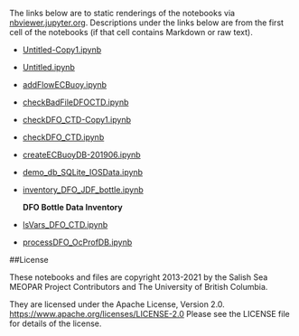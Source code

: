 The links below are to static renderings of the notebooks via
[nbviewer.jupyter.org](https://nbviewer.jupyter.org/).
Descriptions under the links below are from the first cell of the notebooks
(if that cell contains Markdown or raw text).

* [Untitled-Copy1.ipynb](https://nbviewer.jupyter.org/github/SalishSeaCast/analysis-elise-2/blob/master/notebooks/databases/Untitled-Copy1.ipynb)  
    
* [Untitled.ipynb](https://nbviewer.jupyter.org/github/SalishSeaCast/analysis-elise-2/blob/master/notebooks/databases/Untitled.ipynb)  
    
* [addFlowECBuoy.ipynb](https://nbviewer.jupyter.org/github/SalishSeaCast/analysis-elise-2/blob/master/notebooks/databases/addFlowECBuoy.ipynb)  
    
* [checkBadFileDFOCTD.ipynb](https://nbviewer.jupyter.org/github/SalishSeaCast/analysis-elise-2/blob/master/notebooks/databases/checkBadFileDFOCTD.ipynb)  
    
* [checkDFO_CTD-Copy1.ipynb](https://nbviewer.jupyter.org/github/SalishSeaCast/analysis-elise-2/blob/master/notebooks/databases/checkDFO_CTD-Copy1.ipynb)  
    
* [checkDFO_CTD.ipynb](https://nbviewer.jupyter.org/github/SalishSeaCast/analysis-elise-2/blob/master/notebooks/databases/checkDFO_CTD.ipynb)  
    
* [createECBuoyDB-201906.ipynb](https://nbviewer.jupyter.org/github/SalishSeaCast/analysis-elise-2/blob/master/notebooks/databases/createECBuoyDB-201906.ipynb)  
    
* [demo_db_SQLite_IOSData.ipynb](https://nbviewer.jupyter.org/github/SalishSeaCast/analysis-elise-2/blob/master/notebooks/databases/demo_db_SQLite_IOSData.ipynb)  
    
* [inventory_DFO_JDF_bottle.ipynb](https://nbviewer.jupyter.org/github/SalishSeaCast/analysis-elise-2/blob/master/notebooks/databases/inventory_DFO_JDF_bottle.ipynb)  
    
    **DFO Bottle Data Inventory**  

* [lsVars_DFO_CTD.ipynb](https://nbviewer.jupyter.org/github/SalishSeaCast/analysis-elise-2/blob/master/notebooks/databases/lsVars_DFO_CTD.ipynb)  
    
* [processDFO_OcProfDB.ipynb](https://nbviewer.jupyter.org/github/SalishSeaCast/analysis-elise-2/blob/master/notebooks/databases/processDFO_OcProfDB.ipynb)  
    

##License

These notebooks and files are copyright 2013-2021
by the Salish Sea MEOPAR Project Contributors
and The University of British Columbia.

They are licensed under the Apache License, Version 2.0.
https://www.apache.org/licenses/LICENSE-2.0
Please see the LICENSE file for details of the license.
